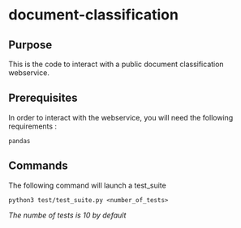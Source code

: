 # document-classification

## Purpose
This is the code to interact with a public document classification webservice.

## Prerequisites
In order to interact with the webservice, you will need the following requirements :
```
pandas
```

## Commands
The following command will launch a test_suite
```
python3 test/test_suite.py <number_of_tests>
```
*The numbe of tests is 10 by default*
